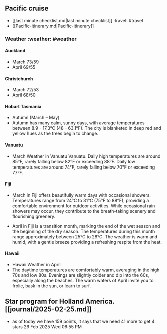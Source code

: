 ## Pacific cruise

- [[last minute checklist.md|last minute checklist]] :travel: #travel
- [[Pacific-itinerary.md|Pacific-itinerary]]

### Weather :weather: #weather

#### Auckland

- March 73/59
- April 69/55

#### Christchurch

- March 72/53
- April 68/50

#### Hobart Tasmania

- Autumn (March – May)
- Autumn has many calm, sunny days, with average temperatures between 8.9 - 17.3°C (48 - 63.1°F). The city is blanketed in deep red and yellow hues as the trees begin to change.

#### Vanuatu

- March Weather in Vanuatu Vanuatu. Daily high temperatures are around 85°F, rarely falling below 82°F or exceeding 88°F. Daily low temperatures are around 74°F, rarely falling below 70°F or exceeding 77°F.

#### Fiji

- March in Fiji offers beautifully warm days with occasional showers. Temperatures range from 24°C to 31°C (75°F to 88°F), providing a comfortable environment for outdoor activities. While occasional rain showers may occur, they contribute to the breath-taking scenery and flourishing greenery.

- April in Fiji is a transition month, marking the end of the wet season and the beginning of the dry season. The temperatures during this month range approximately between 25°C to 28°C. The weather is warm and humid, with a gentle breeze providing a refreshing respite from the heat.

#### Hawaii

- Hawaii Weather in April
- The daytime temperatures are comfortably warm, averaging in the high 70s and low 80s. Evenings are slightly colder and dip into the 60s, especially along the beaches. The warm waters of April invite you to frolic, bask in the sun, or learn to surf.

## Star program for Holland America. [[journal/2025-02-25.md]] 

- as of today we have 159 points, it says that we need 41 more to get 4 stars  26 Feb 2025 Wed 06:55 PM

## 
